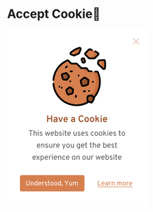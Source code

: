 # Accept Cookie🍪

![Cookie](https://github.com/nivethjunnithan/Javascript-Applications/blob/main/Accept%20Cookie%20%F0%9F%8D%AA/asset/Cookie_preview.png?raw=true)

